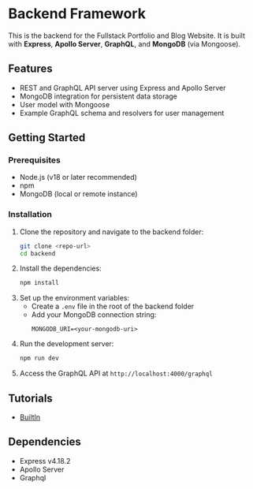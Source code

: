 # Backend Framework

This is the backend for the Fullstack Portfolio and Blog Website. It is built with **Express**, **Apollo Server**, **GraphQL**, and **MongoDB** (via Mongoose).

## Features

- REST and GraphQL API server using Express and Apollo Server
- MongoDB integration for persistent data storage
- User model with Mongoose
- Example GraphQL schema and resolvers for user management

## Getting Started

### Prerequisites

- Node.js (v18 or later recommended)
- npm
- MongoDB (local or remote instance)

### Installation

1. Clone the repository and navigate to the backend folder:
   ```sh
   git clone <repo-url>
   cd backend
   ```
2. Install the dependencies:
   ```sh
   npm install
   ```
3. Set up the environment variables:
   - Create a `.env` file in the root of the backend folder
   - Add your MongoDB connection string:
     ```env
     MONGODB_URI=<your-mongodb-uri>
     ```
4. Run the development server:
   ```sh
   npm run dev
   ```
5. Access the GraphQL API at `http://localhost:4000/graphql`

## Tutorials

- [BuiltIn](https://builtin.com/articles/build-express-app-typescript)

## Dependencies

- Express v4.18.2
- Apollo Server
- Graphql


